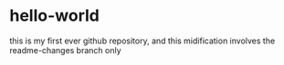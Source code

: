 # hello-world
this is my first ever github repository, and
this midification involves the readme-changes branch only
